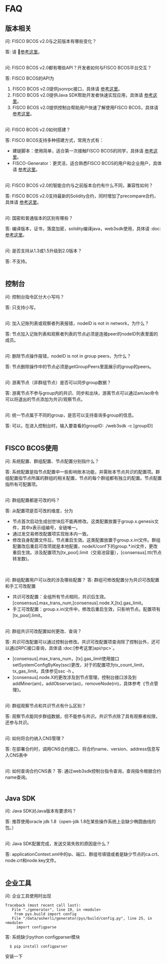 # FAQ

## 版本相关

问:
  FISCO BCOS v2.0与之前版本有哪些变化？

答:
  请 [参考这里](./whats_new)。
<br /><br />

问:
  FISCO BCOS v2.0都有哪些API？开发者如何与FISCO BCOS平台交互？

答:
  FISCO BCOS的API为
  1. FISCO BCOS v2.0提供jsonrpc接口，具体请 [参考这里](./api)。
  2. FISCO BCOS v2.0提供Java SDK帮助开发者快速实现应用，具体请 [参考这里](./sdk/index.html)。
  3. FISCO BCOS v2.0提供控制台帮助用户快速了解使用FISCO BCOS，具体请 [参考这里](./manual/console.md)。
<br /><br />

问:
  FISCO BCOS v2.0如何搭建？

答:
  FISCO BCOS支持多种搭建方式，常用方式有：
  - 建链脚本：使用简单，适合第一次接触FISCO BCOS的同学，具体请 [参考这里](./manual/build_chain.md)。
  - FISCO-Generator：更灵活，适合熟悉FISCO BCOS的用户和企业用户，具体请 [参考这里](./enterprise/index.html)。
<br /><br />

问:
  FISCO BCOS v2.0的智能合约与之前版本合约有什么不同，兼容性如何？

答:
  FISCO BCOS v2.0支持最新的Solidity合约，同时增加了precompare合约，具体请 [参考这里](developer/index.html)。
<br /><br />

问:
  国密和普通版本的区别有哪些？

答:
  编译版本，证书，落盘加密，solidity编译java，web3sdk使用，具体请 :doc:[参考这里](./manual/guomi.md)。
<br /><br />

问:
  是否支持从1.3或1.5升级到2.0版本？  

答:
  不支持。
<br /><br />

## 控制台

问:
  控制台指令区分大小写吗？

答:
  只支持小写。
<br /><br />

问:
  加入记账列表或观察者列表报错，nodeID is not in network，为什么？

答:
  节点加入记账列表和观察者列表的节点必须是连接peer的nodeID列表里面的成员。
<br /><br />

问:
  删除节点操作报错，nodeID is not in group peers，为什么？

答:
  节点删除操作中的节点必须是getGroupPeers里面展示的group的peers。
<br /><br />

问:
  游离节点（非群组节点）是否可以同步group数据？

答:
  游离节点不参与group内的共识、同步和出块，游离节点可以通过am/ao命令可以将退出的节点添加为共识/观察节点。
<br /><br />

问:
  统一节点属于不同的group，是否可以支持查询多group的信息。

答:
   可以，在进入控制台时，输入要查看的groupID:  ./web3sdk -c [groupID]
<br /><br />

## FISCO BCOS使用

问:
  系统配置、群组配置、节点配置分别指什么？

答:
  系统配置是指节点配置中一些影响账本功能，并需账本节点共识的配置项。群组配置指节点所属的群组的相关配置，节点的每个群组都有独立的配置。节点配置指所有可配置项。
<br /><br />

问:
  群组配置都是可改的吗？

答: 从配置项是否可改的维度，分为

  - 节点首次启动生成创世块后不能再修改。这类配置放置于group.x.genesis文件，其中x表示组编号，全链唯一。
  - 通过发交易修改配置项实现账本内一致。
  - 修改自身配置文件后，节点重启生效。这类配置放置于group.x.ini文件。群组配置改后重启可改项就是本地配置，nodeX/conf下的group.*.ini文件，更改重启生效。涉及配置项为[tx_pool].limit（交易池容量），[consensus].ttl(节点转发数)。  
<br /><br />

问:
  群组配置用户可以改的涉及哪些配置？
答: 群组可修改配置分为共识可改配置和手工可改配置

  - 共识可改配置：全组所有节点相同，共识后生效。[consensus].max_trans_num,[consensus].node.X,[tx].gas_limit。
  - 手工可改配置：group.x.ini文件中，修改后重启生效，只影响节点。配置项有[tx_pool].limit。
<br /><br />

问:
  群组共识可改配置如何更改、查询？

答: 共识可改配置可以通过控制台修改。共识可改配置项查询除了控制台外，还可以通过RPC接口查询，具体请 :doc:[参考这里]api/rpc>`。

  + [consensus].max_trans_num，[tx].gas_limit使用接口setSystemConfigByKey(ssc)更改，对于的配置项为tx_count_limit，tx_gas_limit。具体参见ssc -h 。
  + [consensus].node.X的更改涉及到节点管理，控制台接口涉及到addMiner(am)，addObserver(ao)，removeNode(rn)，具体参考《节点管理》。
<br /><br />

问:
  群组观察节点和共识节点有什么区别？

答:
  观察节点能同步群组数据，但不能参与共识。共识节点除了具有观察者权限，还参与共识。
<br /><br />

问:
  如何将合约纳入CNS管理？

答:
  在部署合约时，调用CNS合约接口，将合约name、version、address信息写入CNS表中
<br /><br />

问:
  如何查询合约CNS表？
答:
  通过web3sdk控制台指令查询，查询指令根据合约name查询。
<br /><br />

## Java SDK

问:
  Java SDK对Java版本有要求吗？

答:
  推荐使用oracle jdk 1.8（open-jdk 1.8在某些操作系统上会缺少椭圆曲线的包。） 
<br /><br />

问:
  Java SDK配置完成，发送交易失败的原因是什么？  

答:
  applicationContext.xml中的ip、端口、群组号填错或者是缺少节点的ca.crt、node.crt和node.key文件。
<br /><br />

## 企业工具

问:
  企业工具使用时出现
```
Traceback (most recent call last):
   File "./generator", line 19, in <module>
    from pys.build import config
   File "/data/asherli/generator/pys/build/config.py", line 25, in <module>
     import configparse
```

答:
  系统缺少python configparser模块 

```shell
  $ pip install configparser
```

  安装一下
<br /><br />
